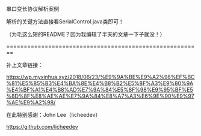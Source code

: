 串口变长协议解析案例

解析的关键方法直接看SerialControl.java类即可！


（为毛这么短的README？因为我编辑了半天的文章一下子就没！）

========================================================

补上文章链接：

https://wp.myxinhua.xyz/2018/06/23/%E9%9A%BE%E9%A2%98%EF%BC%81%E5%85%B3%E4%BA%8E%E4%B8%B2%E5%8F%A3%E9%80%9A%E4%BF%A1%E4%B8%AD%E7%9A%84%E5%8F%98%E9%95%BF%E5%8D%8F%E8%AE%AE%E7%9A%84%E8%A7%A3%E6%9E%90%E9%97%AE%E9%A2%98/

在此特别感谢：John Lee（licheedev）

https://github.com/licheedev
